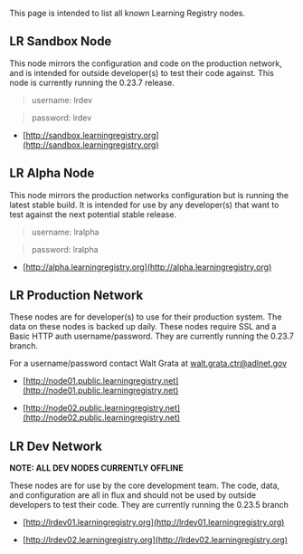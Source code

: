 This page is intended to list all known Learning Registry nodes.

## LR Sandbox Node

This node mirrors the configuration and code on the production network, and is intended for outside developer(s) to test their code against.  This node is currently running the 0.23.7 release.

> username: lrdev

> password: lrdev

* [http://sandbox.learningregistry.org](http://sandbox.learningregistry.org)

## LR Alpha Node

This node mirrors the production networks configuration but is running the latest stable build.  It is intended for use by any developer(s) that want to test against the next potential stable release.

> username: lralpha

> password: lralpha

* [http://alpha.learningregistry.org](http://alpha.learningregistry.org)

## LR Production Network

These nodes are for developer(s) to use for their production system.  The data on these nodes is backed up daily.  These nodes require SSL and a Basic HTTP auth username/password. They are currently running the 0.23.7 branch.

For a username/password contact Walt Grata at walt.grata.ctr@adlnet.gov

* [http://node01.public.learningregistry.net](http://node01.public.learningregistry.net)

* [http://node02.public.learningregistry.net](http://node02.public.learningregistry.net)


## LR Dev Network 

**NOTE: ALL DEV NODES CURRENTLY OFFLINE**

These nodes are for use by the core development team.  The code, data, and configuration are all in flux and should not be used by outside developers to test their code.  They are currently running the 0.23.5 branch

* [http://lrdev01.learningregistry.org](http://lrdev01.learningregistry.org) 

* [http://lrdev02.learningregistry.org](http://lrdev02.learningregistry.org)